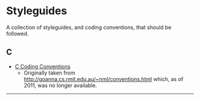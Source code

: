 # Styleguides

A collection of styleguides, and coding conventions, that should be followed.

## C

- [C Coding Conventions](c.htm)
  - Originally taken from http://goanna.cs.rmit.edu.au/~nml/conventions.html
    which, as of 2011, was no longer available.

----
[//]: # ( vim: set ts=4 sw=4 et cindent tw=80 ai si syn=markdown ft=markdown: )
